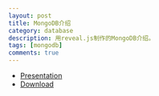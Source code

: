 ```yaml
---
layout: post
title: MongoDB介绍
category: database
description: 用reveal.js制作的MongoDB介绍。
tags: [mongodb]
comments: true
---
```


- <a href="http://cherryleer.com/mongodb-introduction">Presentation</a>
- <a href="http://pan.baidu.com/s/1gdGgnpL">Download</a>